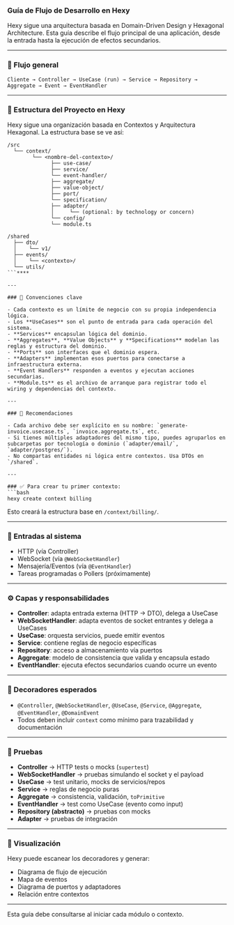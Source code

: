 ### Guía de Flujo de Desarrollo en Hexy

Hexy sigue una arquitectura basada en Domain-Driven Design y Hexagonal Architecture. Esta guía describe el flujo principal de una aplicación, desde la entrada hasta la ejecución de efectos secundarios.

---

### 🔁 Flujo general

```plaintext
Cliente → Controller → UseCase (run) → Service → Repository → Aggregate → Event → EventHandler
```

---

### 📁 Estructura del Proyecto en Hexy

Hexy sigue una organización basada en Contextos y Arquitectura Hexagonal. La estructura base se ve así:

```
/src
  └── context/
        └── <nombre-del-contexto>/
              ├── use-case/
              ├── service/
              └── event-handler/
              ├── aggregate/
              ├── value-object/
              ├── port/
              └── specification/
              ├── adapter/
              │     └── (optional: by technology or concern)
              └── config/
              └── module.ts

/shared
  ├── dto/
  │    └── v1/
  ├── events/
  │    └── <contexto>/
  └── utils/
```****

---

### 📌 Convenciones clave

- Cada contexto es un límite de negocio con su propia independencia lógica.
- Los **UseCases** son el punto de entrada para cada operación del sistema.
- **Services** encapsulan lógica del dominio.
- **Aggregates**, **Value Objects** y **Specifications** modelan las reglas y estructura del dominio.
- **Ports** son interfaces que el dominio espera.
- **Adapters** implementan esos puertos para conectarse a infraestructura externa.
- **Event Handlers** responden a eventos y ejecutan acciones secundarias.
- **Module.ts** es el archivo de arranque para registrar todo el wiring y dependencias del contexto.

---

### 🧱 Recomendaciones

- Cada archivo debe ser explícito en su nombre: `generate-invoice.usecase.ts`, `invoice.aggregate.ts`, etc.
- Si tienes múltiples adaptadores del mismo tipo, puedes agruparlos en subcarpetas por tecnología o dominio (`adapter/email/`, `adapter/postgres/`).
- No compartas entidades ni lógica entre contextos. Usa DTOs en `/shared`.

---

### ✅ Para crear tu primer contexto:
```bash
hexy create context billing
```

Esto creará la estructura base en `/context/billing/`.


---

### 🎯 Entradas al sistema

- HTTP (vía Controller)
- WebSocket (vía `@WebSocketHandler`)
- Mensajería/Eventos (vía `@EventHandler`)
- Tareas programadas o Pollers (próximamente)

---

### ⚙️ Capas y responsabilidades

- **Controller**: adapta entrada externa (HTTP → DTO), delega a UseCase
- **WebSocketHandler**: adapta eventos de socket entrantes y delega a UseCases
- **UseCase**: orquesta servicios, puede emitir eventos
- **Service**: contiene reglas de negocio específicas
- **Repository**: acceso a almacenamiento vía puertos
- **Aggregate**: modelo de consistencia que valida y encapsula estado
- **EventHandler**: ejecuta efectos secundarios cuando ocurre un evento

---

### 🧩 Decoradores esperados

- `@Controller`, `@WebSocketHandler`, `@UseCase`, `@Service`, `@Aggregate`, `@EventHandler`, `@DomainEvent`
- Todos deben incluir `context` como mínimo para trazabilidad y documentación

---

### 🧪 Pruebas

- **Controller** → HTTP tests o mocks (`supertest`)
- **WebSocketHandler** → pruebas simulando el socket y el payload
- **UseCase** → test unitario, mocks de servicios/repos
- **Service** → reglas de negocio puras
- **Aggregate** → consistencia, validación, `toPrimitive`
- **EventHandler** → test como UseCase (evento como input)
- **Repository (abstracto)** → pruebas con mocks
- **Adapter** → pruebas de integración

---

### 🧠 Visualización

Hexy puede escanear los decoradores y generar:

- Diagrama de flujo de ejecución
- Mapa de eventos
- Diagrama de puertos y adaptadores
- Relación entre contextos

---

Esta guía debe consultarse al iniciar cada módulo o contexto.
